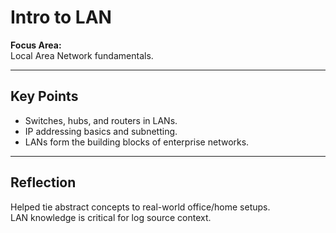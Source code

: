 # Intro to LAN

**Focus Area:**  
Local Area Network fundamentals.

---

## Key Points
- Switches, hubs, and routers in LANs.
- IP addressing basics and subnetting.
- LANs form the building blocks of enterprise networks.

---

## Reflection
Helped tie abstract concepts to real-world office/home setups.  
LAN knowledge is critical for log source context.
